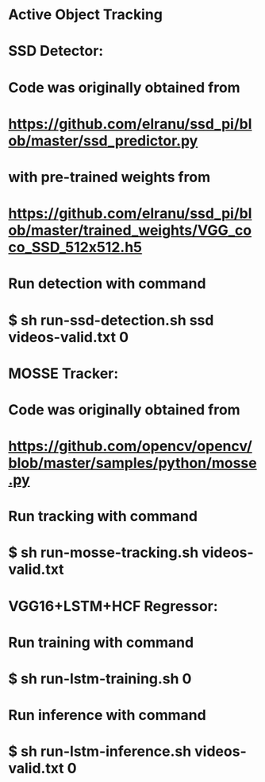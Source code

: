 # Active Object Tracking

# SSD Detector:
# Code was originally obtained from
# https://github.com/elranu/ssd_pi/blob/master/ssd_predictor.py
# with pre-trained weights from
# https://github.com/elranu/ssd_pi/blob/master/trained_weights/VGG_coco_SSD_512x512.h5
# Run detection with command
# $ sh run-ssd-detection.sh ssd videos-valid.txt 0

# MOSSE Tracker:
# Code was originally obtained from
# https://github.com/opencv/opencv/blob/master/samples/python/mosse.py
# Run tracking with command
# $ sh run-mosse-tracking.sh videos-valid.txt

# VGG16+LSTM+HCF Regressor:
# Run training with command
# $ sh run-lstm-training.sh 0
# Run inference with command
# $ sh run-lstm-inference.sh videos-valid.txt 0
